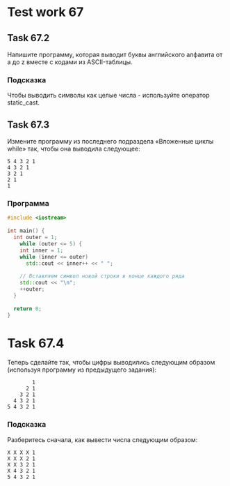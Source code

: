 # Test work 67

## Task 67.2
Напишите программу, которая выводит буквы английского алфавита от a до z вместе с кодами из ASCII-таблицы.

### Подсказка
Чтобы выводить символы как целые числа - используйте оператор static_cast.

## Task 67.3
Измените программу из последнего подраздела «Вложенные циклы while» так, чтобы она выводила следующее:
```
5 4 3 2 1
4 3 2 1
3 2 1
2 1
1
```

### Программа
```c++
#include <iostream>
 
int main() {
  int outer = 1;
    while (outer <= 5) {
    int inner = 1;
    while (inner <= outer)
      std::cout << inner++ << " ";
 
    // Вставляем символ новой строки в конце каждого ряда
    std::cout << "\n";
    ++outer;
  }
 
  return 0;
}
```

# Task 67.4
Теперь сделайте так, чтобы цифры выводились следующим образом (используя программу из предыдущего задания):
```
        1
      2 1
    3 2 1
  4 3 2 1
5 4 3 2 1
```

### Подсказка
Разберитесь сначала, как вывести числа следующим образом:
```
X X X X 1
X X X 2 1
X X 3 2 1
X 4 3 2 1
5 4 3 2 1
```